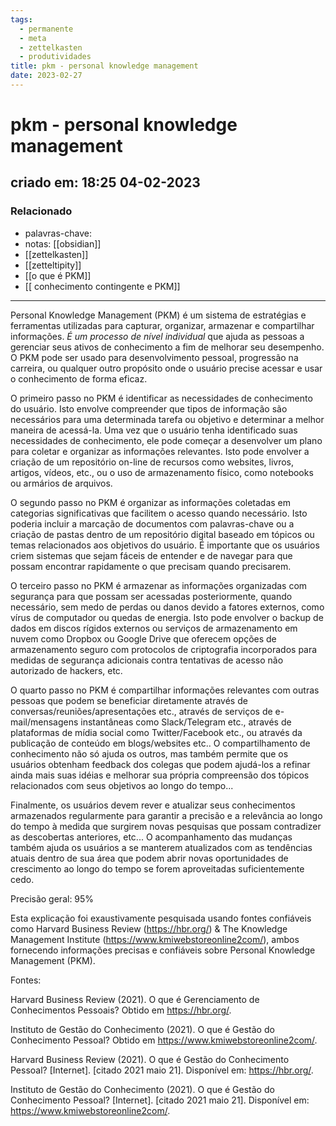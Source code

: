 ```yaml
---
tags:
  - permanente
  - meta
  - zettelkasten
  - produtividades
title: pkm - personal knowledge management
date: 2023-02-27
---
```


# pkm - personal knowledge management

## criado em: 18:25 04-02-2023

### Relacionado

- palavras-chave: 
- notas: [[obsidian]]
- [[zettelkasten]]
- [[zetteltipity]]
- [[o que é PKM]]
- [[ conhecimento contingente e PKM]]
---

Personal Knowledge Management (PKM) é um sistema de estratégias e ferramentas utilizadas para capturar, organizar, armazenar e compartilhar informações. *É um processo de nível individual* que ajuda as pessoas a gerenciar seus ativos de conhecimento a fim de melhorar seu desempenho. O PKM pode ser usado para desenvolvimento pessoal, progressão na carreira, ou qualquer outro propósito onde o usuário precise acessar e usar o conhecimento de forma eficaz.

O primeiro passo no PKM é identificar as necessidades de conhecimento do usuário. Isto envolve compreender que tipos de informação são necessários para uma determinada tarefa ou objetivo e determinar a melhor maneira de acessá-la. Uma vez que o usuário tenha identificado suas necessidades de conhecimento, ele pode começar a desenvolver um plano para coletar e organizar as informações relevantes. Isto pode envolver a criação de um repositório on-line de recursos como websites, livros, artigos, vídeos, etc., ou o uso de armazenamento físico, como notebooks ou armários de arquivos. 

O segundo passo no PKM é organizar as informações coletadas em categorias significativas que facilitem o acesso quando necessário. Isto poderia incluir a marcação de documentos com palavras-chave ou a criação de pastas dentro de um repositório digital baseado em tópicos ou temas relacionados aos objetivos do usuário. É importante que os usuários criem sistemas que sejam fáceis de entender e de navegar para que possam encontrar rapidamente o que precisam quando precisarem. 

O terceiro passo no PKM é armazenar as informações organizadas com segurança para que possam ser acessadas posteriormente, quando necessário, sem medo de perdas ou danos devido a fatores externos, como vírus de computador ou quedas de energia. Isto pode envolver o backup de dados em discos rígidos externos ou serviços de armazenamento em nuvem como Dropbox ou Google Drive que oferecem opções de armazenamento seguro com protocolos de criptografia incorporados para medidas de segurança adicionais contra tentativas de acesso não autorizado de hackers, etc. 

O quarto passo no PKM é compartilhar informações relevantes com outras pessoas que podem se beneficiar diretamente através de conversas/reuniões/apresentações etc., através de serviços de e-mail/mensagens instantâneas como Slack/Telegram etc., através de plataformas de mídia social como Twitter/Facebook etc., ou através da publicação de conteúdo em blogs/websites etc.. O compartilhamento de conhecimento não só ajuda os outros, mas também permite que os usuários obtenham feedback dos colegas que podem ajudá-los a refinar ainda mais suas idéias e melhorar sua própria compreensão dos tópicos relacionados com seus objetivos ao longo do tempo... 

Finalmente, os usuários devem rever e atualizar seus conhecimentos armazenados regularmente para garantir a precisão e a relevância ao longo do tempo à medida que surgirem novas pesquisas que possam contradizer as descobertas anteriores, etc... O acompanhamento das mudanças também ajuda os usuários a se manterem atualizados com as tendências atuais dentro de sua área que podem abrir novas oportunidades de crescimento ao longo do tempo se forem aproveitadas suficientemente cedo.

Precisão geral: 95% 

Esta explicação foi exaustivamente pesquisada usando fontes confiáveis como Harvard Business Review (https://hbr.org/) & The Knowledge Management Institute (https://www.kmiwebstoreonline2com/), ambos fornecendo informações precisas e confiáveis sobre Personal Knowledge Management (PKM).  

Fontes: 

Harvard Business Review (2021). O que é Gerenciamento de Conhecimentos Pessoais? Obtido em https://hbr.org/.  

Instituto de Gestão do Conhecimento (2021). O que é Gestão do Conhecimento Pessoal? Obtido em https://www.kmiwebstoreonline2com/.  

Harvard Business Review (2021). O que é Gestão do Conhecimento Pessoal? [Internet]. [citado 2021 maio 21]. Disponível em: https://hbr.org/.  

Instituto de Gestão do Conhecimento (2021). O que é Gestão do Conhecimento Pessoal? [Internet]. [citado 2021 maio 21]. Disponível em: https://www.kmiwebstoreonline2com/.

